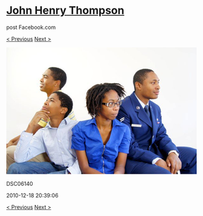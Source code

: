 # [John Henry Thompson](../README.md)
post Facebook.com

[< Previous](2010-12-18-38.md) [Next >](2010-12-18-40.md)

[![](../media/2010-12-18/Fam-2010-DSC06140.jpg)](../README.md)

DSC06140

2010-12-18 20:39:06

[< Previous](2010-12-18-38.md) [Next >](2010-12-18-40.md)